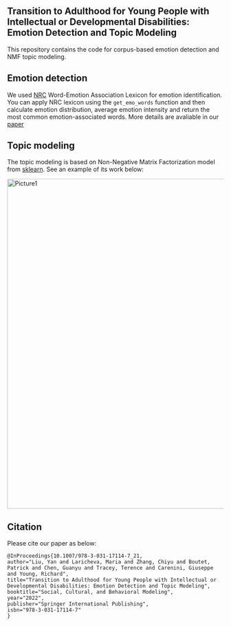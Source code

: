 ## Transition to Adulthood for Young People with Intellectual or Developmental Disabilities: Emotion Detection and Topic Modeling

This repository contains the code for corpus-based emotion detection and NMF topic modeling. 

## Emotion detection 

We used [NRC](https://saifmohammad.com/WebPages/AccessResource.htm) Word-Emotion Association Lexicon for emotion identification. You can apply NRC lexicon using the `get_emo_words` function and then calculate emotion distribution, average emotion intensity and return the most common emotion-associated words. More details are avaliable in our [paper](https://doi.org/10.1007/978-3-031-17114-7_21) 

## Topic modeling

The topic modeling is based on Non-Negative Matrix Factorization model from [sklearn](https://scikit-learn.org/stable/modules/generated/sklearn.decomposition.NMF.html#sklearn.decomposition.NMF). See an example of its work below:

<img width="768" alt="Picture1" src="https://user-images.githubusercontent.com/47871121/191172377-e4a86615-1d92-4cb3-b9f5-07d9807230b5.png">

## Citation

Please cite our paper as below:
```
@InProceedings{10.1007/978-3-031-17114-7_21,
author="Liu, Yan and Laricheva, Maria and Zhang, Chiyu and Boutet, Patrick and Chen, Guanyu and Tracey, Terence and Carenini, Giuseppe and Young, Richard",
title="Transition to Adulthood for Young People with Intellectual or Developmental Disabilities: Emotion Detection and Topic Modeling",
booktitle="Social, Cultural, and Behavioral Modeling",
year="2022",
publisher="Springer International Publishing",
isbn="978-3-031-17114-7"
}
```


